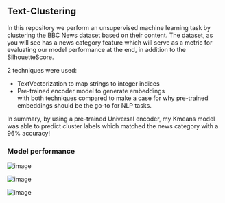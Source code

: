 ## Text-Clustering

In this repository we perform an unsupervised machine learning task by clustering the BBC News dataset based on their content. The dataset, as you will see has a news category feature which will serve as a metric for evaluating our model performance at the end, in addition to the SilhouetteScore.

2 techniques were used:
- TextVectorization to map strings to integer indices
- Pre-trained encoder model to generate embeddings
<br/>with both techniques compared to make a case for why pre-trained embeddings should be the go-to for NLP tasks.

In summary, by using a pre-trained Universal encoder, my Kmeans model was able to predict cluster labels which matched the news category with a 96% accuracy!

### Model performance

![image](https://github.com/Jeremyugo/Text-Clustering/assets/36512525/511f9655-3d53-466a-ba2e-e0fa3144ab4b)

![image](https://github.com/Jeremyugo/Text-Clustering/assets/36512525/0a904760-fca5-4013-8bc6-93b872a5d75f)

![image](https://github.com/Jeremyugo/Text-Clustering/assets/36512525/78982497-dc52-4ced-a848-2fb2b7593ef1)
